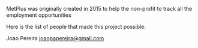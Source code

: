 MetPlus was originally created in 2015 to help the non-profit to
track all the employment opportunities

Here is the list of people that made this project possible:

Joao Pereira <joaopapereira@gmail.com>